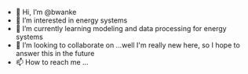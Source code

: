 - 👋 Hi, I’m @bwanke
- 👀 I’m interested in energy systems
- 🌱 I’m currently learning modeling and data processing for energy systems
- 💞️ I’m looking to collaborate on ...well I'm really new here, so I hope to answer this in the future
- 📫 How to reach me ...

<!---
bwanke/bwanke is a ✨ special ✨ repository because its `README.md` (this file) appears on your GitHub profile.
You can click the Preview link to take a look at your changes.
--->
